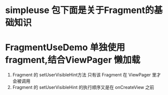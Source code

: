 # simpleuse 包下面是关于Fragment的基础知识
# FragmentUseDemo 单独使用fragment,结合ViewPager 懒加载
1. Fragment 的 setUserVisibleHint方法 只有该 Fragment 在 ViewPager 里才会被调用
2. Fragment 的  setUserVisibleHint 的执行顺序又是在 onCreateView 之前


